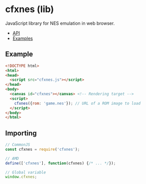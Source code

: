 # cfxnes (lib)

JavaScript library for NES emulation in web browser.

- [API](API.md)
- [Examples](examples)


## Example

``` html
<!DOCTYPE html>
<html>
<head>
  <script src="cfxnes.js"></script>
</head>
<body>
  <canvas id="cfxnes"></canvas> <!-- Rendering target -->
  <script>
    cfxnes({rom: 'game.nes'}); // URL of a ROM image to load
  </script>
</body>
</html>
```

## Importing

``` javascript
// CommonJS
const cfxnes = require('cfxnes');

// AMD
define(['cfxnes'], function(cfxnes) {/* ... */});

// Global variable
window.cfxnes;
```

